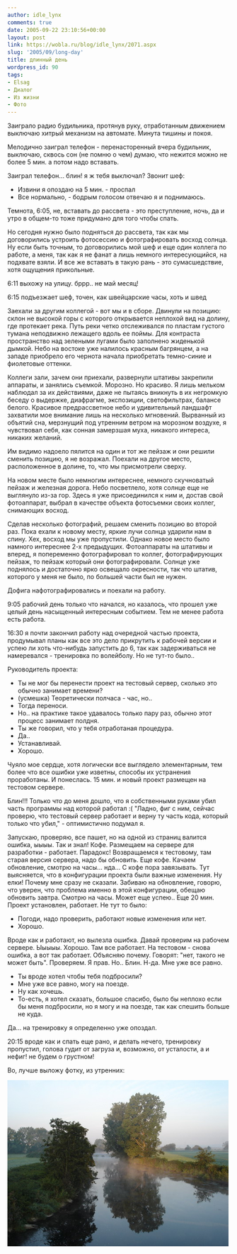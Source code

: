```yaml
---
author: idle_lynx
comments: true
date: 2005-09-22 23:10:56+00:00
layout: post
link: https://wobla.ru/blog/idle_lynx/2071.aspx
slug: '2005/09/long-day'
title: длинный день
wordpress_id: 90
tags:
- Elsag
- Диалог
- Из жизни
- Фото
---
```


Заиграло радио будильника, протянув руку, отработанным движением выключаю хитрый механизм на автомате. Минута тишины и покоя.

Мелодично заиграл телефон - перенасторенный вчера будильник, выключаю, сквось сон (не помню о чем) думаю, что нежится можно не более 5 мин. а потом надо вставать.

Заиграл телефон... блин! я ж тебя выключал? Звонит шеф:
- Извини я опоздаю на 5 мин. - проспал
- Все нормально, - бодрым голосом отвечаю я и поднимаюсь.

Темнота, 6:05, не, вставать до рассвета - это преступление, ночь, да и утро в общем-то тоже придумано для того чтобы спать.

Но сегодня нужно было подняться до рассвета, так как мы договорились устроить фотосессию и фотографировать восход солнца. Ну если быть точным, то договорились мой шеф и еще один коллега по работе, а меня, так как я не фанат а лишь немного интересующийся, на подхвате взяли. И все же вставать в такую рань - это сумасшедствие, хотя ощущения прикольные.

6:11 выхожу на улицу. бррр.. не май месяц!

6:15 подъезжает шеф, точен, как швейцарские часы, хоть и швед

Заехали за другим коллегой - вот мы и в сборе. Двинули на позицию: склон не высокой горы с которого открывается неплохой вид на долину, где протекает река. Путь реки четко отслеживался по пластам густого тумана неподвижно лежащего вдоль ее поймы. Для контраста пространство над зелеными лугами было заполнено жиденькой дымкой. Небо на востоке уже налилось красным багрянцем, а на западе приобрело его чернота начала приобретать темно-синие и фиолетовые оттенки.

Коллеги зали, зачем они приехали, развернули штативы закрепили аппараты, и занялись съемкой. Морозно. Но красиво. Я лишь мельком наблюдал за их действиями, даже не пытаясь вникнуть в их негромкую беседу о выдержке, диафрагме, экспозиции, светофильтрах, балансе белого. Красивое предрассветное небо и удивительный ландшафт захватили мое внимание лишь на несколько мгновений. Вырванный из объятий сна, мерзнущий под утренним ветром на морозном воздухе, я чувствовал себя, как сонная замерзшая муха, никакого интереса, никаких желаний.

Им видимо надоело пялится на один и тот же пейзаж и они решили сменить позицию, я не возражал. Поехали на другое место, расположенное в долине, то, что мы присмотрели сверху.

На новом месте было немногим интереснее, немного скучноватый пейзаж и железная дорога. Небо посветлело, хотя солнце еще не выглянуло из-за гор. Здесь я уже присоединился к ним и, достав свой фотоаппарат, выбрал в качестве объекта фотосъемки своих коллег, снимающих восход.

Сделав несколько фотографий, решаем сменить позицию во второй раз. Пока ехали к новому месту, яркие лучи солнца ударили нам в спину. Хех, восход мы уже пропустили. Однако новое место было намного интереснее 2-х предыдущих. Фотоаппараты на штативы и вперед, я попеременно фотографировал то коллег, фотографирующих пейзаж, то пейзаж который они фотографировали. Солнце уже поднялось и достаточно ярко освещало окресности, так что штатив, которого у меня не было, по большей части был не нужен.

Дофига нафотографировались и поехали на работу.

9:05 рабочий день только что начался, но казалось, что прошел уже целый день насыщенный интересным событием. Тем не менее работа есть работа.

16:30 я почти закончил работу над очередной частью проекта, продумывал планы как все это дело прикрутить к рабочей версии и успею ли хоть что-нибудь запустить до 6, так как задерживаться не намеревался - тренировка по волейболу. Но не тут-то было..

Руководитель проекта:
- Ты не мог бы перенести проект на тестовый сервер, сколько это обычно занимает времени?
- (усмешка) Теоретически полчаса - час, но..
- Тогда переноси.
- Но.. на практике такое удавалось только пару раз, обычно этот процесс занимает полдня.
- Ты же говорил, что у тебя отработаная процедура.
- Да..
- Устанавливай.
- Хорошо.

Чуяло мое сердце, хотя логически все выглядело элементарным, тем более что все ошибки уже изветны, способы их устранения проработаны. И понеслась. 15 мин. и новый проект размещен на тестовом сервере.

Блин!!! Только что до меня дошло, что я собственными руками убил часть программы над которой работал :( "Ладно, фиг с ним, сейчас проверю, что тестовый сервер работает и верну ту часть кода, который только что убил," - оптимистично подумал я.

Запускаю, проверяю, все пашет, но на одной из страниц валится ошибка, ыыыы. Так и знал! Кофе. Размещаем на сервере для разработки - работает. Парадокс! Возвращаемся к тестовому, там старая версия сервера, надо бы обновить. Еще кофе. Качаем обновление, смотрю на часы... нда... С кофе пора завязывать. Тут выясняется, что в конфигурации проекта были важные изменения. Ну елки! Почему мне сразу не сказали. Забиваю на обновление, говорю, что уверен, что проблема именно в этой конфигурации, обещаю обновить завтра. Смотрю на часы. Может еще успею.. Еще 20 мин. Проект установлен, работает. Не тут то было:
- Погоди, надо проверить, работают новые изменения или нет.
- Хорошо.

Вроде как и работают, но вылезла ошибка. Давай проверим на рабочем сервере. Ыыыыы. Хорошо. Там все работает. На тестовом - снова ошибка, а вот так работает. Объясняю почему. Говорят: "нет, такого не может быть". Проверяем. Я прав. Но.. Блин. Н-да. Мне уже все равно.

- Ты вроде хотел чтобы тебя подбросили?
- Мне уже все равно, могу на поезде.
- Ну как хочешь.
- То-есть, я хотел сказать, большое спасибо, было бы неплохо если бы меня подбросили, но я могу и на поезде, так как спешить больше не куда.

Да... на тренировку я определенно уже опоздал.

20:15 вроде как и спать еще рано, и делать нечего, тренировку пропустил, голова гудит от загруза и, возможно, от усталости, а и нефиг! не будем о грустном!

Во, лучше выложу фотку, из утренних:

![Soft Sunrise](images/2007/05/fc8f99a7-a0f4-4a31-860a-6e042a0009d7.jpg)
